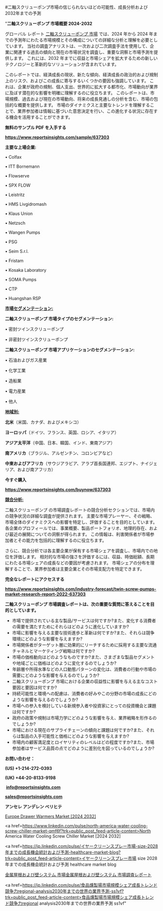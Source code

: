 #二軸スクリューポンプ市場の信じられないほどの可能性、成長分析および2032年までの予測

"<strong>二軸スクリューポンプ 市場概要 2024-2032</strong>

グローバル レポート <a href=https://www.reportsinsights.com/sample/637303>二軸スクリューポンプ 市場</a> では、2024 年から 2024 年までの予測年にわたる市場規模とその構成についての詳細な分析と理解を必要としています。 当社の調査アナリストは、一次および二次調査手法を使用して、企業に関連する過去の傾向と現在の市場状況を調査し、重要な洞察と市場予測を提供します。 これには、2032 年までに収益と市場シェアを拡大​​するための新しいテクノロジーと革新的なソリューションが含まれています。

このレポートでは、経済成長の現状、新たな傾向、経済成長の政治的および規制上のリスク、およびこの成長に寄与するいくつかの要因も強調しています。 これは、企業が政府の規制、個人支出、世界的に拡大する都市化、市場動向が業界に及ぼす潜在的な影響を明確に理解するのに役立ちます。 このレポートは、市場規模、過去および現在の市場動向、将来の成長見通しの分析を含む、市場の包括的な概要を提供します。 市場のダイナミクスと主要なトレンドを理解することで、業界参加者は情報に基づいた意思決定を行い、この進化する状況に存在する機会を活用することができます。

<strong><b>無料のサンプル PDF を入手する</b></strong>

<a href=https://www.reportsinsights.com/sample/637303><strong><u>https://www.reportsinsights.com/sample/637303</u></strong></a>

<strong>主要な上場企業:</strong>

• Colfax

• ITT Bornemann

• Flowserve

• SPX FLOW

• Leistritz

• HMS Livgidromash

• Klaus Union

• Netzsch

• Wangen Pumps

• PSG

• Seim S.r.l.

• Fristam

• Kosaka Laboratory

• SOMA Pumps

• CTP

• Huangshan RSP

<strong><u>市場セグメンテーション</u></strong><strong><u>:</u></strong>

<strong>二軸スクリューポンプ 市場タイプのセグメンテーション:</strong>

• 密封ツインスクリューポンプ

• 非密封ツインスクリューポンプ

<strong>二軸スクリューポンプ 市場アプリケーションのセグメンテーション:</strong>

• 石油およびガス産業

• 化学工業

• 造船業

• 電力産業

• 他人

<strong><u>地域別</u></strong><strong><u>:</u></strong>

<strong>北米</strong>（米国、カナダ、およびメキシコ）

<strong>ヨーロッパ</strong>（ドイツ、フランス、英国、ロシア、イタリア）

<strong>アジア太平洋</strong>（中国、日本、韓国、インド、東南アジア）

<strong>南アメリカ</strong>（ブラジル、アルゼンチン、コロンビアなど）

<strong>中東およびアフリカ</strong>（サウジアラビア、アラブ首長国連邦、エジプト、ナイジェリア、および南アフリカ）

<strong>今すぐ購入</strong>

<a href=https://www.reportsinsights.com/buynow/637303><strong><u>https://www.reportsinsights.com/buynow/637303</u></strong></a>

<strong><u>競合分析:</u></strong>

二軸スクリューポンプ の市場調査レポートの競合分析セクションでは、市場内の競争状況の詳細な調査が提供されます。 主要な市場プレーヤー、その戦略、市場全体のダイナミクスへの影響を特定し、評価することを目的としています。 各企業のプロフィールでは、事業概要、製品ポートフォリオ、地理的存在、および最近の展開についての洞察が得られます。 この情報は、利害関係者が市場参加者とその能力を包括的に理解するのに役立ちます。

さらに、競合分析では各主要企業が保有する市場シェアを調査し、市場内での地位を評価します。 相対的な市場の強さを評価するには、収益、時価総額、長期にわたる市場シェアの成長などの要因が考慮されます。 市場シェアの分布を理解することで、業界参加者は主要企業とその市場支配力を特定できます。

<strong>完全なレポートにアクセスする</strong>

<a href=https://www.reportsinsights.com/industry-forecast/twin-screw-pumps-market-research-report-2022-637303><strong><u><b>https://www.reportsinsights.com/industry-forecast/twin-screw-pumps-market-research-report-2022-637303</b></u></strong></a>

<strong><b>二軸スクリューポンプ 市場調査レポートは、次の重要な質問に答えることを目的としています。</b></strong>
<ul>
  <li>市場で提供されている主な製品/サービスは何ですか?また、変化する消費者の需要を満たすためにそれらはどのように進化していますか?</li>
  <li>市場に影響を与える主要な技術進歩と革新は何ですか?また、それらは競争環境にどのような影響を与えますか?</li>
  <li>市場関係者がターゲット層に効果的にリーチするために採用する主要な流通チャネルとマーケティング戦略は何ですか?</li>
  <li>市場の価格動向はどのようなものですか?また、さまざまな製品セグメントや地域ごとに価格はどのように変化するのでしょうか?</li>
  <li>年齢層や所得水準などの人口動態パターンの変化は、消費者の行動や市場の需要にどのような影響を与えるのでしょうか?</li>
  <li>二軸スクリューポンプ 市場における企業の収益性に影響を与える主なコスト要因と要因は何ですか?</li>
  <li>持続可能性と環境への配慮は、消費者の好みやこの分野の市場の成長にどのような影響を与えるのでしょうか?</li>
  <li>市場への参入を検討している新規参入者や投資家にとっての投資機会と課題は何ですか?</li>
  <li>政府の政策や規制は市場力学にどのような影響を与え、業界戦略を形作るのでしょうか?</li>
  <li>市場における現在のサプライチェーンの傾向と課題は何ですか?また、それらは製品の入手可能性と価格にどのような影響を与えますか?</li>
  <li>市場内の顧客満足度とロイヤリティのレベルはどの程度ですか?また、市場参加者はサービス品質の点でどのように差別化を図っているのでしょうか?</li>
</ul>
<strong>お問い合わせ：</strong>

<strong>(US) +1-214-272-0393</strong>

<strong>(UK) +44-20-8133-9198</strong>

<strong> </strong><a href=info@reportsinsights.com><strong><u>info@reportsinsights.com</u></strong></a>

<a href=sales@reportsinsights.com><strong><u>sales@reportsinsights.com</u></strong></a>

<strong>アンセレ アンデレン ベリヒテ</strong>

<a href=https://www.linkedin.com/pulse/europe-drawer-warmers-markets-trends-growth-gjiie/>Europe Drawer Warmers Market [2024 2032]</a>

<a href=https://www.linkedin.com/pulse/north-america-water-cooling-screw-chiller-market-qmf6f?trk=public_post_feed-article-content>North America Water Cooling Screw Chiller Market [2024 2032]</a>

<a href=https://jp.linkedin.com/pulse/イヤークリーンスプレー市場-size-2028年までの成長機会統計および予測-healthcare-market-blog?trk=public_post_feed-article-content>イヤークリーンスプレー市場 size 2028年までの成長機会統計および予測 healthcare market blog</a>

<a href=https://www.linkedin.com/pulse/金属屋根および壁システム-市場金属屋根および壁システム-市場調査レポート-reports-insights-expert/>金属屋根および壁システム 市場金属屋根および壁システム 市場調査レポート</a>

<a href=https://jp.linkedin.com/pulse/食品燻製場市場規模シェア成長トレンド競争力regional-analysis2030年までの世界の業界予測-ss1vf?trk=public_post_feed-article-content>食品燻製場市場規模シェア成長トレンド競争力regional analysis2030年までの世界の業界予測 ss1vf</a>"
